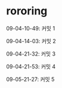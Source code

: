 # rororing

09-04-10-49: 커밋 1

09-04-14-03: 커밋 2

09-04-21-32: 커밋 3

09-04-21-53: 커밋 4

09-05-21-27: 커밋 5